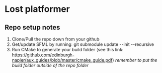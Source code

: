 # Lost platformer

## Repo setup notes
1. Clone/Pull the repo down from your github
2. Get/update SFML by running: git submodule update --init --recursive
3. Run CMake to generate your build folder (see this link: https://github.com/edinburgh-napier/aux_guides/blob/master/cmake_guide.pdf)
    *remember to put the build folder outside of the repo folder*
    
